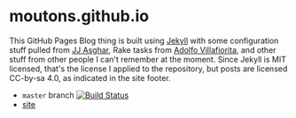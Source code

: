 moutons.github.io
=================

This GitHub Pages Blog thing is built using [Jekyll](https://jekyllrb.com) with some configuration stuff pulled from [JJ Asghar](https://github.com/jjasghar/jjasghar.github.io/), Rake tasks from [Adolfo Villafiorita](https://github.com/avillafiorita/jekyll-rakefile), and other stuff from other people I can't remember at the moment. Since Jekyll is MIT licensed, that's the license I applied to the repository, but posts are licensed CC-by-sa 4.0, as indicated in the site footer. 

* `master` branch [![Build Status](https://api.travis-ci.org/moutons/moutons.github.io.svg?branch=master)](https://travis-ci.org/moutons/moutons.github.io)
* [site](https://moutons.github.io/)
